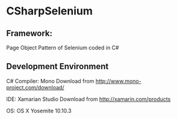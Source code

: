 # CSharpSelenium

## Framework: 

Page Object Pattern of Selenium coded in C#

## Development Environment

C# Compiler: Mono
Download from http://www.mono-project.com/download/

IDE: Xamarian Studio
Download from http://xamarin.com/products

OS: OS X Yosemite 10.10.3



